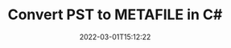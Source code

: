 ---
############################# Static ############################
layout: "auto-gen-conversion"
date: 2022-03-01T15:12:22
draft: false
otherformats: bmp dcm emf emz epub gif ico jp2 jpeg jpg pdf png psb psd svg svgz tex tga tif tiff webp wmf wmz xps
breadcrumb: PST to METAFILE in C#

############################# Head ############################
head_title: "PST to METAFILE Converter in C#"
head_description: "Convert PST to METAFILE in .NET using a few lines of code. Use the GroupDocs Document Conversion API to convert over 160 file formats."

############################# Header ############################
title: "Convert PST to METAFILE in C#"
description: "PST to METAFILE conversion with a few lines of .NET code"
bg_image: "https://cms.admin.containerize.com/templates/aspose/App_Themes/V3/images/bg/header1.png"
bg_overlay: false
button:
    enable: true

############################# SubMenu ############################
submenu:
    enable: true

    left:
        img_alt: "GroupDocs.Conversion for .NET"
        image: "https://cms.admin.containerize.com/templates/groupdocs/images/product-logos/90x90-noborder/groupdocs-conversion-net.png"
        product: "GroupDocs.Conversion"
        platform: ".NET"



############################# About ############################
about:
    enable: true
    title: "About GroupDocs.Conversion for .NET API"
    content: |
        [GroupDocs.Conversion for .NET](https://products.groupdocs.com/conversion/net/) can be used to convert Microsoft Word, Excel, PowerPoint, PDF, Visio and other formats. GroupDocs.Conversion is a standalone API that is suitable for back-end and internal systems where high performance is required. It does not depend on any software such as Microsoft or Open Office.
    

overview:
    enable: true
    content: |
        Convert your PST files to METAFILE in .NET easily. You can use just a couple of C# code lines in any platform of your choice like - Windows, Linux, macOS.
        You can try PST to METAFILE conversion for free and evaluate conversion results quality.  Along with simple file conversion scenarios you can try more advanced options for loading source PST file and for saving output METAFILE result. 
        
        For example, for the source PST file you may use the following load options:

        * auto-detect file format;
        * specify password for protected files (if file format supports it);
        * replace missing fonts to preserve document appearance.
        
        There are also advanced convert options for the METAFILE file:

        * convert specific document page or page range;
        * add a watermark to the converted METAFILE file and many more.

        Once conversion is completed you can save your METAFILE file to the local file path or any third-party storage like FTP, Amazon S3, Google Drive, Dropbox etc. Please note - to convert PST to METAFILE there is no need for any additional software installed - like MS Office, Open Office, Adobe Acrobat Reader etc.


############################# Steps ############################
steps:
    enable: true
    title_left: "Steps to convert PST to METAFILE in C#"
    content_left: |
        [GroupDocs.Conversion for .NET](https://products.groupdocs.com/conversion/net/) makes it easy for developers to convert a PST file to METAFILE with a few lines of code.
        
        * Create an instance of the Converter class and provide the file PST with the full path
        * Create and set ConvertOptions for METAFILE type.
        * Call the Converter.Convert method and pass the full path and format (METAFILE) as a parameter

    title_right: "System Requirements"
    content_right: |
        Basic conversion with GroupDocs.Conversion for .NET can be done in just a few simple steps. Our APIs are supported on all major platforms and operating systems. Before executing the code below, make sure you have the following prerequisites installed on your system.

        * Operating systems: Microsoft Windows, Linux, MacOS
        * Development environments: Microsoft Visual Studio, Xamarin, MonoDevelop
        * Frameworks: .NET Framework, .NET Standard, .NET Core, Mono
        * Get the latest GroupDocs.Conversion for .NET from [Nuget](https://www.nuget.org/packages/groupdocs.conversion)
         
    code: |
        ```csharp    
        // Load PST file
        var converter = new GroupDocs.Conversion.Converter("input.pst");
        // Set conversion parameters for METAFILE format
        var convertOptions = converter.GetPossibleConversions()["metafile"].ConvertOptions;
        // Convert to METAFILE format
        converter.Convert("output.metafile", convertOptions);
        ```

demos:
    enable: true
    title: "PST to METAFILE Live Demo"
    content: |
       Convert PST to METAFILE now by visiting the [GroupDocs.Conversion App](https://products.groupdocs.app/conversion/family) website. Online demo has the following advantages
          

more_formats:
    enable: true
    title: "Other supported PST conversions in C#"
    content: "You can also convert PST to many other file formats. Please see the list below."
       
       
back_to_top:
    enable: true
---